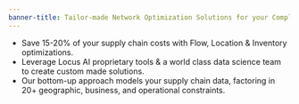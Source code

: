 ```yaml
---
banner-title: Tailor-made Network Optimization Solutions for your Complete Supply Chain 
---
```

* Save 15-20% of your supply chain costs with Flow, Location & Inventory optimizations.
* Leverage Locus AI proprietary tools & a world class data science team to create custom made solutions.
* Our bottom-up approach models your supply chain data, factoring in 20+ geographic, business, and operational constraints.